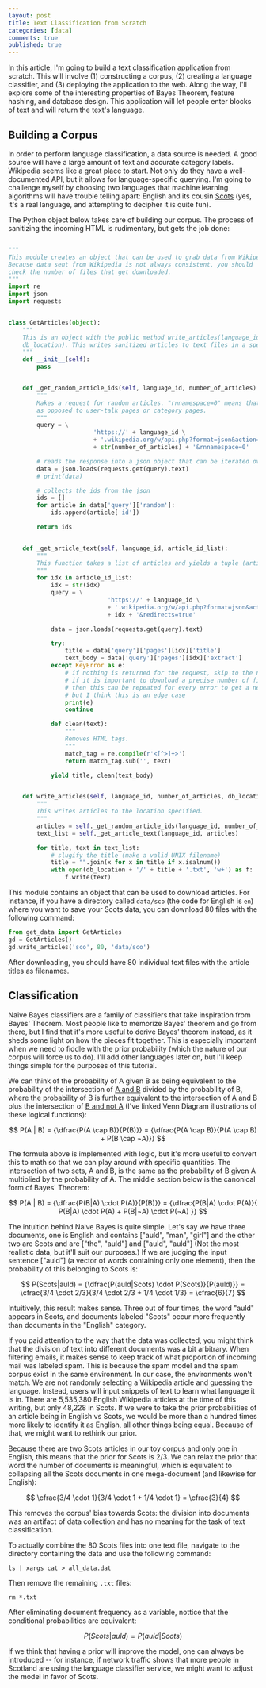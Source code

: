 ```yaml
---
layout: post
title: Text Classification from Scratch
categories: [data]
comments: true
published: true
---
```

<script src="https://cdnjs.cloudflare.com/ajax/libs/mathjax/2.7.0/MathJax.js?config=TeX-AMS-MML_HTMLorMML" type="text/javascript"></script>


In this article, I'm going to build a text classification application from scratch. This will involve (1) constructing a corpus, (2) creating a language classifier, and (3) deploying the application to the web. Along the way, I'll explore some of the interesting properties of Bayes Theorem, feature hashing, and database design. This application will let people enter blocks of text and will return the text's language.

## Building a Corpus
In order to perform language classification, a data source is needed. A good source will have a large amount of text and accurate category labels. Wikipedia seems like a great place to start. Not only do they have a well-documented API, but it allows for language-specific querying. I'm going to challenge myself by choosing two languages that machine learning algorithms will have trouble telling apart: English and its cousin [Scots](https://sco.wikipedia.org/wiki/Yird) (yes, it's a real language, and attempting to decipher it is quite fun).

The Python object below takes care of building our corpus. The process of sanitizing the incoming HTML is rudimentary, but gets the job done:

~~~python

"""
This module creates an object that can be used to grab data from Wikipedia.
Because data sent from Wikipedia is not always consistent, you should
check the number of files that get downloaded.
"""
import re
import json
import requests


class GetArticles(object):
    """
    This is an object with the public method write_articles(language_id, number_of_articles,
    db_location). This writes sanitized articles to text files in a specified location.
    """
    def __init__(self):
        pass


    def _get_random_article_ids(self, language_id, number_of_articles):
        """
        Makes a request for random articles. "rnnamespace=0" means that only articles are chosen,
        as opposed to user-talk pages or category pages.
        """
        query = \
                        'https://' + language_id \
                        + '.wikipedia.org/w/api.php?format=json&action=query&list=random&rnlimit=' \
                        + str(number_of_articles) + '&rnnamespace=0'

        # reads the response into a json object that can be iterated over
        data = json.loads(requests.get(query).text)
        # print(data)

        # collects the ids from the json
        ids = []
        for article in data['query']['random']:
            ids.append(article['id'])

        return ids


    def _get_article_text(self, language_id, article_id_list):
        """
        This function takes a list of articles and yields a tuple (article_title, article_text).
        """
        for idx in article_id_list:
            idx = str(idx)
            query = \
                            'https://' + language_id \
                            + '.wikipedia.org/w/api.php?format=json&action=query&prop=extracts&pageids=' \
                            + idx + '&redirects=true'

            data = json.loads(requests.get(query).text)

            try:
                title = data['query']['pages'][idx]['title']
                text_body = data['query']['pages'][idx]['extract']
            except KeyError as e:
                # if nothing is returned for the request, skip to the next item
                # if it is important to download a precise number of files
                # then this can be repeated for every error to get a new file
                # but I think this is an edge case
                print(e)
                continue

            def clean(text):
                """
                Removes HTML tags.
                """
                match_tag = re.compile(r'<[^>]+>')
                return match_tag.sub('', text)

            yield title, clean(text_body)


    def write_articles(self, language_id, number_of_articles, db_location):
        """
        This writes articles to the location specified.
        """
        articles = self._get_random_article_ids(language_id, number_of_articles)
        text_list = self._get_article_text(language_id, articles)

        for title, text in text_list:
            # slugify the title (make a valid UNIX filename)
            title = "".join(x for x in title if x.isalnum())
            with open(db_location + '/' + title + '.txt', 'w+') as f:
                f.write(text)

~~~

This module contains an object that can be used to download articles. For instance, if you have a directory called `data/sco` (the code for English is `en`) where you want to save your Scots data, you can download 80 files with the following command:

~~~python
from get_data import GetArticles
gd = GetArticles()
gd.write_articles('sco', 80, 'data/sco')
~~~

After downloading, you should have 80 individual text files with the article titles as filenames.


## Classification
Naive Bayes classifiers are a family of classifiers that take inspiration from Bayes' Theorem. Most people like to memorize Bayes' theorem and go from there, but I find that it's more useful to derive Bayes' theorem instead, as it sheds some light on how the pieces fit together. This is especially important when we need to fiddle with the prior probability (which the nature of our corpus will force us to do). I'll add other languages later on, but I'll keep things simple for the purposes of this tutorial.

We can think of the probability of A given B as being equivalent to the probability of the intersection of [A and B](https://en.wikipedia.org/wiki/Logical_conjunction#/media/File:Venn0001.svg) divided by the probability of B, where the probability of B is further equivalent to the intersection of A and B plus the intersection of [B and not A](https://en.wikipedia.org/wiki/Boolean_algebra#/media/File:Vennandornot.svg) (I've linked Venn Diagram illustrations of these logical functions):

$$ P(A | B) = {\dfrac{P(A \cap B)}{P(B)}} = {\dfrac{P(A \cap B)}{P(A \cap B) + P(B \cap ¬A)}} $$

The formula above is implemented with logic, but it's more useful to convert this to math so that we can play around with specific quantities. The intersection of two sets, A and B, is the same as the probability of B given A multiplied by the probability of A. The middle section below is the canonical form of Bayes' Theorem:

$$
P(A | B) = {\dfrac{P(B|A) \cdot P(A)}{P(B)}} = {\dfrac{P(B|A) \cdot P(A)}{ P(B|A) \cdot P(A) + P(B|¬A) \cdot P(¬A)  }}
$$

The intuition behind Naive Bayes is quite simple. Let's say we have three documents, one is English and contains \["auld", "man", "girl"\] and the other two are Scots and are \["the", "auld"\] and \["auld", "auld"\] (Not the most realistic data, but it'll suit our purposes.) If we are judging the input sentence \["auld"\] (a vector of words containing only one element), then the probability of this belonging to Scots is:

$$
P(Scots|auld) = {\dfrac{P(auld|Scots) \cdot P(Scots)}{P(auld)}} = 
\cfrac{3/4 \cdot 2/3}{3/4 \cdot 2/3 + 1/4 \cdot 1/3} = \cfrac{6}{7}
$$

Intuitively, this result makes sense. Three out of four times, the word "auld" appears in Scots, and documents labeled "Scots" occur more frequently than documents in the "English" category.

If you paid attention to the way that the data was collected, you might think that the division of text into different documents was a bit arbitrary. When filtering emails, it makes sense to keep track of what proportion of incoming mail was labeled spam. This is because the spam model and the spam corpus exist in the same environment. In our case, the environments won't match. We are not randomly selecting a Wikipedia article and guessing the language. Instead, users will input snippets of text to learn what language it is in. There are 5,535,380 English Wikipedia articles at the time of this writing, but only 48,228 in Scots. If we were to take the prior probabilities of an article being in English vs Scots, we would be more than a hundred times more likely to identify it as English, all other things being equal. Because of that, we might want to rethink our prior.

Because there are two Scots articles in our toy corpus and only one in English, this means that the prior for Scots is 2/3. We can relax the prior that word the number of documents is meaningful, which is equivalent to collapsing all the Scots documents in one mega-document (and likewise for English):

$$ \cfrac{3/4 \cdot 1}{3/4 \cdot 1 + 1/4 \cdot 1} = \cfrac{3}{4} $$

This removes the corpus' bias towards Scots: the division into documents was an artifact of data collection and has no meaning for the task of text classification.

To actually combine the 80 Scots files into one text file, navigate to the directory containing the data and use the following command:

`ls | xargs cat > all_data.dat`

Then remove the remaining `.txt` files:

`rm *.txt`

After eliminating document frequency as a variable, nottice that the conditional probabilities are equivalent:

$$ P(Scots|auld) = P(auld|Scots) $$

If we think that having a prior will improve the model, one can always be introduced -- for instance, if network traffic shows that more people in Scotland are using the language classifier service, we might want to adjust the model in favor of Scots.
